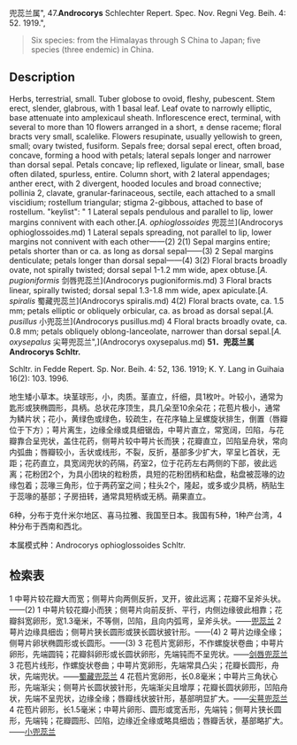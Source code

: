 兜蕊兰属",
47.**Androcorys** Schlechter Repert. Spec. Nov. Regni Veg. Beih. 4: 52. 1919.",

> Six species: from the Himalayas through S China to Japan; five species (three endemic) in China.

## Description
Herbs, terrestrial, small. Tuber globose to ovoid, fleshy, pubescent. Stem erect, slender, glabrous, with 1 basal leaf. Leaf ovate to narrowly elliptic, base attenuate into amplexicaul sheath. Inflorescence erect, terminal, with several to more than 10 flowers arranged in a short, ± dense raceme; floral bracts very small, scalelike. Flowers resupinate, usually yellowish to green, small; ovary twisted, fusiform. Sepals free; dorsal sepal erect, often broad, concave, forming a hood with petals; lateral sepals longer and narrower than dorsal sepal. Petals concave; lip reflexed, ligulate or linear, small, base often dilated, spurless, entire. Column short, with 2 lateral appendages; anther erect, with 2 divergent, hooded locules and broad connective; pollinia 2, clavate, granular-farinaceous, sectile, each attached to a small viscidium; rostellum triangular; stigma 2-gibbous, attached to base of rostellum.
  "keylist": "
1 Lateral sepals pendulous and parallel to lip, lower margins connivent with each other.[*A. ophioglossoides* 兜蕊兰](Androcorys ophioglossoides.md)
1 Lateral sepals spreading, not parallel to lip, lower margins not connivent with each other——(2)
2(1) Sepal margins entire; petals shorter than or ca. as long as dorsal sepal——(3)
2 Sepal margins denticulate; petals longer than dorsal sepal——(4)
3(2) Floral bracts broadly ovate, not spirally twisted; dorsal sepal 1-1.2 mm wide, apex obtuse.[*A. pugioniformis* 剑唇兜蕊兰](Androcorys pugioniformis.md)
3 Floral bracts linear, spirally twisted; dorsal sepal 1.3-1.8 mm wide, apex apiculate.[*A. spiralis* 蜀藏兜蕊兰](Androcorys spiralis.md)
4(2) Floral bracts ovate, ca. 1.5 mm; petals elliptic or obliquely orbicular, ca. as broad as dorsal sepal.[*A. pusillus* 小兜蕊兰](Androcorys pusillus.md)
4 Floral bracts broadly ovate, ca. 0.8 mm; petals obliquely oblong-lanceolate, narrower than dorsal sepal.[*A. oxysepalus* 尖萼兜蕊兰",](Androcorys oxysepalus.md)
**51．兜蕊兰属Androcorys Schltr.**

Schltr. in Fedde Repert. Sp. Nor. Beih. 4: 52, 136. 1919; K. Y. Lang in Guihaia 16(2): 103. 1996.

地生矮小草本。块茎球形，小，肉质。茎直立，纤细，具1枚叶。叶较小，通常为匙形或狭椭圆形，具柄。总状花序顶生，具几朵至10余朵花；花苞片极小，通常为鳞片状；花小，黄绿色或绿色，较疏生，在花序轴上呈螺旋状排生，倒置（唇瓣位于下方）；萼片离生，边缘全缘或具细锯齿，中萼片直立，常宽阔，凹陷，与花瓣靠合呈兜状，盖住花药，侧萼片较中萼片长而狭；花瓣直立，凹陷呈舟状，常向内弧曲；唇瓣较小，舌状或线形，不裂，反折，基部多少扩大，罕呈匕首状，无距；花药直立，具宽阔兜状的药隔，药室2，位于花药左右两侧的下部，彼此远离；花粉团2个，为具小团块的粒粉质，具短的花粉团柄和粘盘，粘盘被蕊喙的边缘包着；蕊喙三角形，位于两药室之间；柱头2个，隆起，或多或少具柄，柄贴生于蕊喙的基部；子房扭转，通常具短柄或无柄。蒴果直立。

6种，分布于克什米尔地区、喜马拉雅、我国至日本。我国有5种，1种产台湾，4种分布于西南和西北。

本属模式种：Androcorys ophioglossoides Schltr.

## 检索表

1 中萼片较花瓣大而宽；侧萼片向两侧反折，叉开，彼此远离；花瓣不呈斧头状。——(2)
1 中萼片较花瓣小而狭；侧萼片向前反折、平行，内侧边缘彼此相靠；花瓣斜宽卵形，宽1.3毫米，不等侧，凹陷，且向内弧弯，呈斧头状。——[兜蕊兰](Androcorys%20ophioglossoides.md)
2 萼片边缘具细齿；侧萼片狭长圆形或狭长圆状披针形。——(4)
2 萼片边缘全缘；侧萼片卵状椭圆形或长圆形。——(3)
3 花苞片宽卵形，不作螺旋状卷曲；中萼片卵形，先端圆钝；花瓣斜卵形或长圆状卵形，先端钝而不呈兜状。——[剑唇兜蕊兰](Androcorys%20pugioniformis.md)
3 花苞片线形，作螺旋状卷曲；中萼片宽卵形，先端常具凸尖；花瓣长圆形，舟状，先端兜状。——[蜀藏兜蕊兰](Androcorys%20spiralis.md)
4 花苞片宽卵形，长0.8毫米；中萼片三角状心形，先端渐尖；侧萼片长圆状披针形，先端渐尖且增厚；花瓣长圆状卵形，凹陷舟状，先端不呈兜状，边缘全缘；唇瓣线状披针形，基部明显扩大。——[尖萼兜蕊兰](Androcorys%20oxysepalus.md)
4 花苞片卵形，长1.5毫米；中萼片卵形、圆形或宽舌形，先端钝；侧萼片狭长圆形，先端钝；花瓣圆形、凹陷，边缘近全缘或略具细齿；唇瓣舌状，基部略扩大。——[小兜蕊兰](Androcorys%20pusillus.md)
